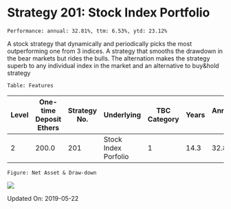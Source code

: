 
# Strategy 201: Stock Index Portfolio

    Performance: annual: 32.81%, ttm: 6.53%, ytd: 23.12%

  
A stock strategy that dynamically and periodically  picks the most outperforming  one from 3 indices. A strategy that smooths the drawdown in the bear markets but rides the bulls. The alternation makes the strategy superb to any individual index in the market and an alternative to buy&hold strategy
      

    Table: Features

| Level | One-time Deposit Ethers | Strategy No. | Underlying | TBC Category | Years | Annualized RoR | Largest Drawdown | R/D | Sharpe Ratio | TTM | YTD |
|-------|-------------------------|--------------|-----------------------|-----------------|--------------|----------------|------------------|-----|--------------|--------|-------|
|2|200.0|201|Stock Index Porfolio|1|14.3|32.81%|-33.85%|0.97|1.35|6.53%|23.12%|

    Figure: Net Asset & Draw-down

![](/home/lecoffeeprince/workspace_scala/StrategyDailyUpdate/marketing//imgs/Strategy_201_Stock_Index_Portfolio.png)

Updated On: 2019-05-22
    